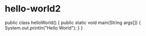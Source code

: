 # hello-world2

public class helloWorld()
{
public static void main(String args[])
{
System.out.println("Hello World");
}
}
